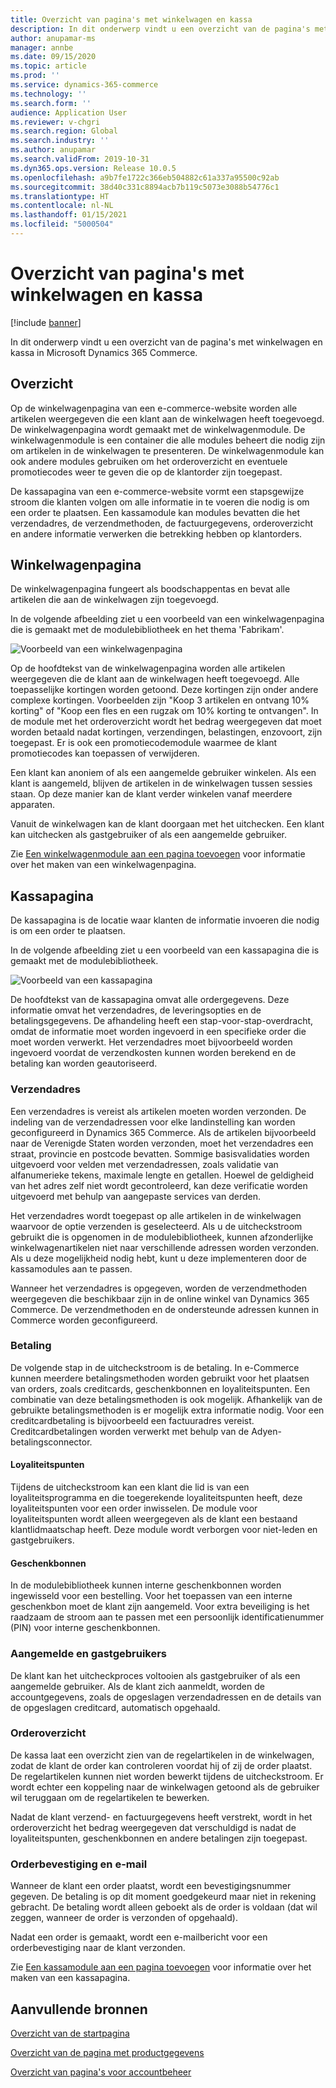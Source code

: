 ```yaml
---
title: Overzicht van pagina's met winkelwagen en kassa
description: In dit onderwerp vindt u een overzicht van de pagina's met winkelwagen en kassa in Microsoft Dynamics 365 Commerce.
author: anupamar-ms
manager: annbe
ms.date: 09/15/2020
ms.topic: article
ms.prod: ''
ms.service: dynamics-365-commerce
ms.technology: ''
ms.search.form: ''
audience: Application User
ms.reviewer: v-chgri
ms.search.region: Global
ms.search.industry: ''
ms.author: anupamar
ms.search.validFrom: 2019-10-31
ms.dyn365.ops.version: Release 10.0.5
ms.openlocfilehash: a9b7fe1722c366eb504882c61a337a95500c92ab
ms.sourcegitcommit: 38d40c331c8894acb7b119c5073e3088b54776c1
ms.translationtype: HT
ms.contentlocale: nl-NL
ms.lasthandoff: 01/15/2021
ms.locfileid: "5000504"
---
```

# <a name="cart-and-checkout-pages-overview"></a>Overzicht van pagina's met winkelwagen en kassa

[!include [banner](includes/banner.md)]

In dit onderwerp vindt u een overzicht van de pagina's met winkelwagen en kassa in Microsoft Dynamics 365 Commerce.

## <a name="overview"></a>Overzicht

Op de winkelwagenpagina van een e-commerce-website worden alle artikelen weergegeven die een klant aan de winkelwagen heeft toegevoegd. De winkelwagenpagina wordt gemaakt met de winkelwagenmodule. De winkelwagenmodule is een container die alle modules beheert die nodig zijn om artikelen in de winkelwagen te presenteren. De winkelwagenmodule kan ook andere modules gebruiken om het orderoverzicht en eventuele promotiecodes weer te geven die op de klantorder zijn toegepast.

De kassapagina van een e-commerce-website vormt een stapsgewijze stroom die klanten volgen om alle informatie in te voeren die nodig is om een order te plaatsen. Een kassamodule kan modules bevatten die het verzendadres, de verzendmethoden, de factuurgegevens, orderoverzicht en andere informatie verwerken die betrekking hebben op klantorders.

## <a name="cart-page"></a>Winkelwagenpagina

De winkelwagenpagina fungeert als boodschappentas en bevat alle artikelen die aan de winkelwagen zijn toegevoegd.

In de volgende afbeelding ziet u een voorbeeld van een winkelwagenpagina die is gemaakt met de modulebibliotheek en het thema 'Fabrikam'.

![Voorbeeld van een winkelwagenpagina](./media/cart2.PNG)

Op de hoofdtekst van de winkelwagenpagina worden alle artikelen weergegeven die de klant aan de winkelwagen heeft toegevoegd. Alle toepasselijke kortingen worden getoond. Deze kortingen zijn onder andere complexe kortingen. Voorbeelden zijn "Koop 3 artikelen en ontvang 10% korting" of "Koop een fles en een rugzak om 10% korting te ontvangen". In de module met het orderoverzicht wordt het bedrag weergegeven dat moet worden betaald nadat kortingen, verzendingen, belastingen, enzovoort, zijn toegepast. Er is ook een promotiecodemodule waarmee de klant promotiecodes kan toepassen of verwijderen.

Een klant kan anoniem of als een aangemelde gebruiker winkelen. Als een klant is aangemeld, blijven de artikelen in de winkelwagen tussen sessies staan. Op deze manier kan de klant verder winkelen vanaf meerdere apparaten.

Vanuit de winkelwagen kan de klant doorgaan met het uitchecken. Een klant kan uitchecken als gastgebruiker of als een aangemelde gebruiker.

Zie [Een winkelwagenmodule aan een pagina toevoegen](add-cart-module.md) voor informatie over het maken van een winkelwagenpagina.

## <a name="checkout-page"></a>Kassapagina

De kassapagina is de locatie waar klanten de informatie invoeren die nodig is om een order te plaatsen.

In de volgende afbeelding ziet u een voorbeeld van een kassapagina die is gemaakt met de modulebibliotheek.

![Voorbeeld van een kassapagina](./media/Checkout.PNG)

De hoofdtekst van de kassapagina omvat alle ordergegevens. Deze informatie omvat het verzendadres, de leveringsopties en de betalingsgegevens. De afhandeling heeft een stap-voor-stap-overdracht, omdat de informatie moet worden ingevoerd in een specifieke order die moet worden verwerkt. Het verzendadres moet bijvoorbeeld worden ingevoerd voordat de verzendkosten kunnen worden berekend en de betaling kan worden geautoriseerd.

### <a name="shipping-address"></a>Verzendadres

Een verzendadres is vereist als artikelen moeten worden verzonden. De indeling van de verzendadressen voor elke landinstelling kan worden geconfigureerd in Dynamics 365 Commerce. Als de artikelen bijvoorbeeld naar de Verenigde Staten worden verzonden, moet het verzendadres een straat, provincie en postcode bevatten. Sommige basisvalidaties worden uitgevoerd voor velden met verzendadressen, zoals validatie van alfanumerieke tekens, maximale lengte en getallen. Hoewel de geldigheid van het adres zelf niet wordt gecontroleerd, kan deze verificatie worden uitgevoerd met behulp van aangepaste services van derden.

Het verzendadres wordt toegepast op alle artikelen in de winkelwagen waarvoor de optie verzenden is geselecteerd. Als u de uitcheckstroom gebruikt die is opgenomen in de modulebibliotheek, kunnen afzonderlijke winkelwagenartikelen niet naar verschillende adressen worden verzonden. Als u deze mogelijkheid nodig hebt, kunt u deze implementeren door de kassamodules aan te passen.

Wanneer het verzendadres is opgegeven, worden de verzendmethoden weergegeven die beschikbaar zijn in de online winkel van Dynamics 365 Commerce. De verzendmethoden en de ondersteunde adressen kunnen in Commerce worden geconfigureerd.

### <a name="payment"></a>Betaling

De volgende stap in de uitcheckstroom is de betaling. In e-Commerce kunnen meerdere betalingsmethoden worden gebruikt voor het plaatsen van orders, zoals creditcards, geschenkbonnen en loyaliteitspunten. Een combinatie van deze betalingsmethoden is ook mogelijk. Afhankelijk van de gebruikte betalingsmethoden is er mogelijk extra informatie nodig. Voor een creditcardbetaling is bijvoorbeeld een factuuradres vereist. Creditcardbetalingen worden verwerkt met behulp van de Adyen-betalingsconnector.

#### <a name="loyalty-points"></a>Loyaliteitspunten

Tijdens de uitcheckstroom kan een klant die lid is van een loyaliteitsprogramma en die toegerekende loyaliteitspunten heeft, deze loyaliteitspunten voor een order inwisselen. De module voor loyaliteitspunten wordt alleen weergegeven als de klant een bestaand klantlidmaatschap heeft. Deze module wordt verborgen voor niet-leden en gastgebruikers.

#### <a name="gift-cards"></a>Geschenkbonnen

In de modulebibliotheek kunnen interne geschenkbonnen worden ingewisseld voor een bestelling. Voor het toepassen van een interne geschenkbon moet de klant zijn aangemeld. Voor extra beveiliging is het raadzaam de stroom aan te passen met een persoonlijk identificatienummer (PIN) voor interne geschenkbonnen.

### <a name="signed-in-and-guest-users"></a>Aangemelde en gastgebruikers

De klant kan het uitcheckproces voltooien als gastgebruiker of als een aangemelde gebruiker. Als de klant zich aanmeldt, worden de accountgegevens, zoals de opgeslagen verzendadressen en de details van de opgeslagen creditcard, automatisch opgehaald.

### <a name="order-summary"></a>Orderoverzicht

De kassa laat een overzicht zien van de regelartikelen in de winkelwagen, zodat de klant de order kan controleren voordat hij of zij de order plaatst. De regelartikelen kunnen niet worden bewerkt tijdens de uitcheckstroom. Er wordt echter een koppeling naar de winkelwagen getoond als de gebruiker wil teruggaan om de regelartikelen te bewerken.

Nadat de klant verzend- en factuurgegevens heeft verstrekt, wordt in het orderoverzicht het bedrag weergegeven dat verschuldigd is nadat de loyaliteitspunten, geschenkbonnen en andere betalingen zijn toegepast.

### <a name="order-confirmation-and-email"></a>Orderbevestiging en e-mail

Wanneer de klant een order plaatst, wordt een bevestigingsnummer gegeven. De betaling is op dit moment goedgekeurd maar niet in rekening gebracht. De betaling wordt alleen geboekt als de order is voldaan (dat wil zeggen, wanneer de order is verzonden of opgehaald).

Nadat een order is gemaakt, wordt een e-mailbericht voor een orderbevestiging naar de klant verzonden.

Zie [Een kassamodule aan een pagina toevoegen](add-checkout-module.md) voor informatie over het maken van een kassapagina.

## <a name="additional-resources"></a>Aanvullende bronnen

[Overzicht van de startpagina](quick-tour-home-page.md)

[Overzicht van de pagina met productgegevens](quick-tour-pdp.md)

[Overzicht van pagina's voor accountbeheer](quick-tour-account-management.md)
